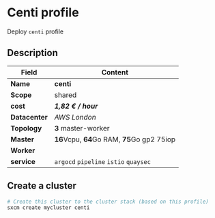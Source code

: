 # Centi profile

Deploy `centi` profile

## Description

| Field          | Content                           |
| -------------- | --------------------------------- |
| **Name**       | **centi**                             |
| **Scope**      | shared                            |
| **cost**       | ***1,82 € / hour***                     |
| **Datacenter** | _AWS London_                        |
| **Topology**   | **3** master-worker                   |
| **Master**     | **16**Vcpu, **64**Go RAM, **75**Go gp2  75iop |
| **Worker**     |                                   |
| **service**    | `argocd` `pipeline` `istio` `quaysec`     |

## Create a cluster

```bash
# Create this cluster to the cluster stack (based on this profile)
sxcm create mycluster centi
```
